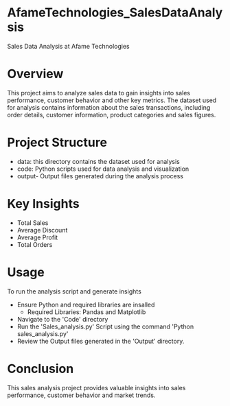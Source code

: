 
# AfameTechnologies_SalesDataAnalysis
Sales Data Analysis at Afame Technologies 
# Overview 
This project aims to analyze sales data to gain insights into sales performance, customer behavior and other key metrics. The dataset used for analysis contains information about the sales transactions, including order details, customer information, product categories and sales figures.
# Project Structure
- data: this directory contains the dataset used for analysis
- code: Python scripts used for data analysis and visualization
- output- Output files generated during the analysis process

# Key Insights
- Total Sales
- Average Discount
- Average Profit
- Total Orders

 # Usage
 To run the analysis script and generate insights
 - Ensure Python and required libraries are insalled
   - Required Libraries: Pandas and Matplotlib
 - Navigate to the 'Code' directory
 - Run the 'Sales_analysis.py' Script using the command 'Python sales_analysis.py'
 - Review the Output files generated in the 'Output' directory.
# Conclusion
This sales analysis project provides valuable insights into sales performance, customer behavior and market trends.
